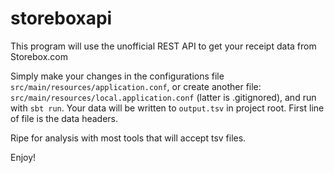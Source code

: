 # storeboxapi
This program will use the unofficial REST API to get your receipt data from Storebox.com

Simply make your changes in the configurations file `src/main/resources/application.conf`, or create another file: `src/main/resources/local.application.conf` (latter is .gitignored), and run with `sbt run`.
Your data will be written to `output.tsv` in project root. First line of file is the data headers.

Ripe for analysis with most tools that will accept tsv files.

Enjoy!
